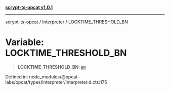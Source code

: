 [**scrypt-ts-opcat v1.0.1**](../../../README.md)

***

[scrypt-ts-opcat](../../../README.md) / [Interpreter](../README.md) / LOCKTIME\_THRESHOLD\_BN

# Variable: LOCKTIME\_THRESHOLD\_BN

> **LOCKTIME\_THRESHOLD\_BN**: [`BN`](../../crypto/classes/BN.md)

Defined in: node\_modules/@opcat-labs/opcat/types/interpreter/interpreter.d.cts:175
